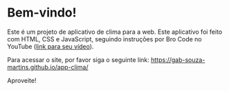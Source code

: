 # Bem-vindo!

Este é um projeto de aplicativo de clima para a web. Este aplicativo foi feito com HTML, CSS e JavaScript, seguindo instruções por Bro Code no YouTube ([link para seu vídeo](https://youtu.be/VaDUGPMjzOM?si=MoXFBjEZU2z2fEZ3)).

Para acessar o site, por favor siga o seguinte link: https://gab-souza-martins.github.io/app-clima/

Aproveite!
